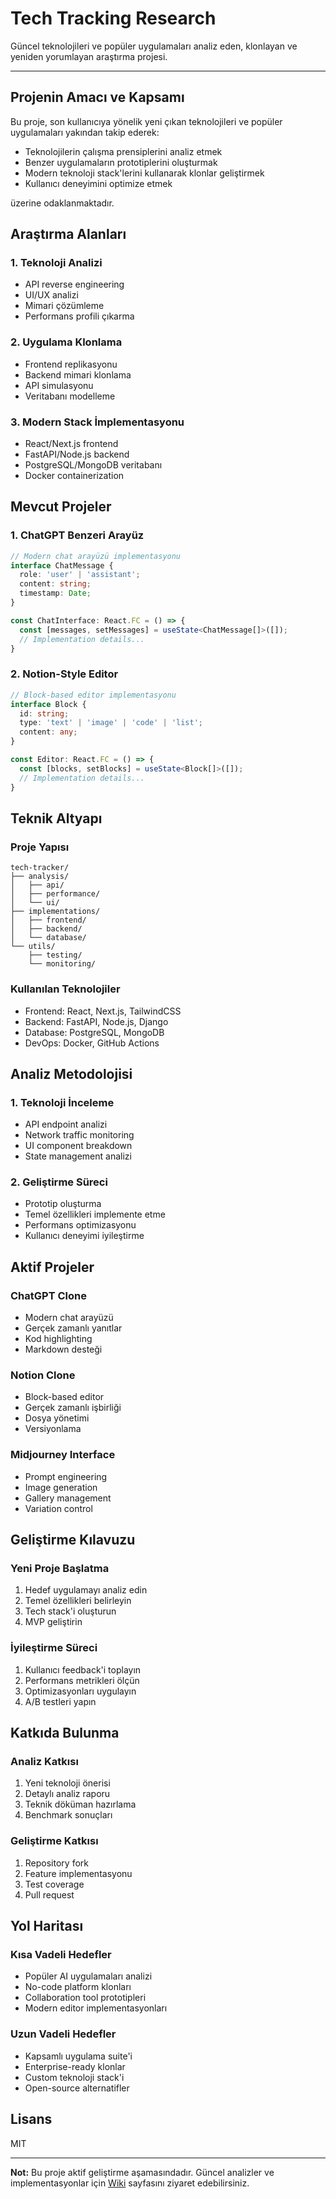 # Tech Tracking Research

Güncel teknolojileri ve popüler uygulamaları analiz eden, klonlayan ve yeniden yorumlayan araştırma projesi.

---

## Projenin Amacı ve Kapsamı

Bu proje, son kullanıcıya yönelik yeni çıkan teknolojileri ve popüler uygulamaları yakından takip ederek:
- Teknolojilerin çalışma prensiplerini analiz etmek
- Benzer uygulamaların prototiplerini oluşturmak
- Modern teknoloji stack'lerini kullanarak klonlar geliştirmek
- Kullanıcı deneyimini optimize etmek

üzerine odaklanmaktadır.

## Araştırma Alanları

### 1. Teknoloji Analizi
- API reverse engineering
- UI/UX analizi
- Mimari çözümleme
- Performans profili çıkarma

### 2. Uygulama Klonlama
- Frontend replikasyonu
- Backend mimari klonlama
- API simulasyonu
- Veritabanı modelleme

### 3. Modern Stack İmplementasyonu
- React/Next.js frontend
- FastAPI/Node.js backend
- PostgreSQL/MongoDB veritabanı
- Docker containerization

## Mevcut Projeler

### 1. ChatGPT Benzeri Arayüz
```typescript
// Modern chat arayüzü implementasyonu
interface ChatMessage {
  role: 'user' | 'assistant';
  content: string;
  timestamp: Date;
}

const ChatInterface: React.FC = () => {
  const [messages, setMessages] = useState<ChatMessage[]>([]);
  // Implementation details...
}
```

### 2. Notion-Style Editor
```typescript
// Block-based editor implementasyonu
interface Block {
  id: string;
  type: 'text' | 'image' | 'code' | 'list';
  content: any;
}

const Editor: React.FC = () => {
  const [blocks, setBlocks] = useState<Block[]>([]);
  // Implementation details...
}
```

## Teknik Altyapı

### Proje Yapısı
```plaintext
tech-tracker/
├── analysis/
│   ├── api/
│   ├── performance/
│   └── ui/
├── implementations/
│   ├── frontend/
│   ├── backend/
│   └── database/
└── utils/
    ├── testing/
    └── monitoring/
```

### Kullanılan Teknolojiler
- Frontend: React, Next.js, TailwindCSS
- Backend: FastAPI, Node.js, Django
- Database: PostgreSQL, MongoDB
- DevOps: Docker, GitHub Actions

## Analiz Metodolojisi

### 1. Teknoloji İnceleme
- API endpoint analizi
- Network traffic monitoring
- UI component breakdown
- State management analizi

### 2. Geliştirme Süreci
- Prototip oluşturma
- Temel özellikleri implemente etme
- Performans optimizasyonu
- Kullanıcı deneyimi iyileştirme

## Aktif Projeler

### ChatGPT Clone
- Modern chat arayüzü
- Gerçek zamanlı yanıtlar
- Kod highlighting
- Markdown desteği

### Notion Clone
- Block-based editor
- Gerçek zamanlı işbirliği
- Dosya yönetimi
- Versiyonlama

### Midjourney Interface
- Prompt engineering
- Image generation
- Gallery management
- Variation control

## Geliştirme Kılavuzu

### Yeni Proje Başlatma
1. Hedef uygulamayı analiz edin
2. Temel özellikleri belirleyin
3. Tech stack'i oluşturun
4. MVP geliştirin

### İyileştirme Süreci
1. Kullanıcı feedback'i toplayın
2. Performans metrikleri ölçün
3. Optimizasyonları uygulayın
4. A/B testleri yapın

## Katkıda Bulunma

### Analiz Katkısı
1. Yeni teknoloji önerisi
2. Detaylı analiz raporu
3. Teknik döküman hazırlama
4. Benchmark sonuçları

### Geliştirme Katkısı
1. Repository fork
2. Feature implementasyonu
3. Test coverage
4. Pull request

## Yol Haritası

### Kısa Vadeli Hedefler
- Popüler AI uygulamaları analizi
- No-code platform klonları
- Collaboration tool prototipleri
- Modern editor implementasyonları

### Uzun Vadeli Hedefler
- Kapsamlı uygulama suite'i
- Enterprise-ready klonlar
- Custom teknoloji stack'i
- Open-source alternatifler

## Lisans

MIT

---

**Not:** Bu proje aktif geliştirme aşamasındadır. Güncel analizler ve implementasyonlar için [Wiki](wiki) sayfasını ziyaret edebilirsiniz.